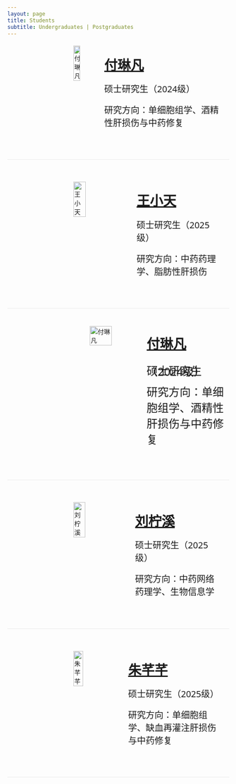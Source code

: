 ```yaml
---
layout: page
title: Students
subtitle: Undergraduates | Postgraduates
---
```


<div id="fulinfan" style="display: flex; align-items: flex-start; gap: 20px;margin-top: 20px;margin-bottom: 50px">
  <div>
  <a href="#fulinfan">
  <img src="https://github.com/user-attachments/assets/4bac2938-4ab6-421c-8779-ae8b4c23d481" alt="付琳凡" style="width: 30%; height: auto;margin-left: 150px;">
  </a>
  </div>
  <div>
    <p style="margin: 1.2rem;margin-left: 30px; font-size: 30px; font-family: system-ui;"><a href="#fulinfan"><strong>付琳凡</strong></a></p>
    <p style="margin: 1.2rem;margin-left: 30px; font-size: 20px; font-family: system-ui">硕士研究生（2024级）</p>
    <p style="margin: 1.2rem;margin-left: 30px; font-size: 20px; font-family: system-ui">研究方向：单细胞组学、酒精性肝损伤与中药修复</p>
  </div>
</div>

<hr style="max-width:100%;height:1px;background:#eaeaea;border:none;">

<div id="wangxiaotian" style="display: flex; align-items: flex-start; gap: 20px;margin-top: 50px;margin-bottom: 50px">
  <img src="https://github.com/user-attachments/assets/2d6e8b52-a00d-49ee-aa21-f2c0aeb5ec74" alt="王小天" style="width: 30%; height: auto;margin-left: 150px;">
  <div>
    <p style="margin: 1.2rem;margin-left: 30px; font-size: 30px; font-family: system-ui;"><a href="#wangxiaotian"><strong>王小天</strong></a></p>
    <p style="margin: 1.2rem;margin-left: 30px; font-size: 20px; font-family: system-ui">硕士研究生（2025级）</p>
    <p style="margin: 1.2rem;margin-left: 30px; font-size: 20px; font-family: system-ui">研究方向：中药药理学、脂肪性肝损伤</p>
  </div>
</div>

<hr style="max-width:100%;height:1px;background:#eaeaea;border:none;">

<div id="fulinfan" style="display: flex; align-items: flex-start; gap: 20px; margin-top: 20px; margin-bottom: 50px;">
  <div style="flex: 1; display: flex; justify-content: center; align-items: flex-end; margin-left: 140px;margin-top: 20px">
    <a href="#fulinfan">
      <img src="https://github.com/user-attachments/assets/4bac2938-4ab6-421c-8779-ae8b4c23d481" alt="付琳凡" style="width: 90%; height: auto;transition: transform 0.3s ease;" onmouseover="this.style.transform='scale(1.05)'" onmouseout="this.style.transform='scale(1)'">
    </a>
  </div>
  <div style="flex: 1.2; align-items: center">
    <p style="font-size: 30px; line-height: 2; font-family: system-ui;">
      <a href="#fulinfan"><strong>付琳凡</strong></a>
    </p>
    <p style="font-size: 25px; line-height: 0.1; font-family: system-ui;">硕士研究生（2024级）</p>
    <p style="font-size: 25px; font-family: system-ui;">研究方向：单细胞组学、酒精性肝损伤与中药修复</p>
  </div>
</div>

<hr style="max-width:100%;height:1px;background:#eaeaea;border:none;">

<div id="liuningxi" style="display: flex; align-items: flex-start; gap: 20px;margin-top: 50px;margin-bottom: 50px">
  <img src="https://github.com/user-attachments/assets/627227d7-3048-4378-a5a2-5f6690f4a532" alt="刘柠溪" style="width: 30%; height: auto;margin-left: 150px;">
  <div>
    <p style="margin: 1.2rem;margin-left: 30px; font-size: 30px; font-family: system-ui;"><a href="#liuningxi"><strong>刘柠溪</strong></a></p>
    <p style="margin: 1.2rem;margin-left: 30px; font-size: 20px; font-family: system-ui">硕士研究生（2025级）</p>
    <p style="margin: 1.2rem;margin-left: 30px; font-size: 20px; font-family: system-ui">研究方向：中药网络药理学、生物信息学</p>
  </div>
</div>

<hr style="max-width:100%;height:1px;background:#eaeaea;border:none;">

<div id="zhuqianqian" style="display: flex; align-items: flex-start; gap: 20px;margin-top: 50px;margin-bottom: 50px">
  <img src="https://github.com/user-attachments/assets/704889d4-8779-4875-b7f2-3d4705fce24a" alt="朱芊芊" style="width: 30%; height: auto;margin-left: 150px;">
  <div>
    <p style="margin: 1.2rem;margin-left: 30px; font-size: 30px; font-family: system-ui;"><a href="#zhuqianqian"><strong>朱芊芊</strong></a></p>
    <p style="margin: 1.2rem;margin-left: 30px; font-size: 20px; font-family: system-ui">硕士研究生（2025级）</p>
    <p style="margin: 1.2rem;margin-left: 30px; font-size: 20px; font-family: system-ui">研究方向：单细胞组学、缺血再灌注肝损伤与中药修复</p>
  </div>
</div>

<hr style="max-width:100%;height:1px;background:#eaeaea;border:none;">
